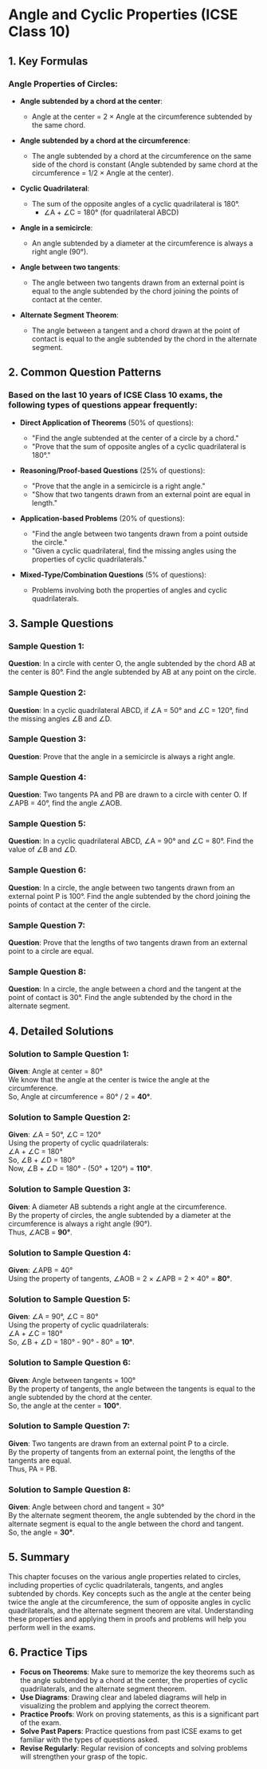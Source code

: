 # Angle and Cyclic Properties (ICSE Class 10)

## 1. Key Formulas

### Angle Properties of Circles:
- **Angle subtended by a chord at the center**:
  - Angle at the center = 2 × Angle at the circumference subtended by the same chord.
  
- **Angle subtended by a chord at the circumference**:
  - The angle subtended by a chord at the circumference on the same side of the chord is constant (Angle subtended by same chord at the circumference = 1/2 × Angle at the center).

- **Cyclic Quadrilateral**:
  - The sum of the opposite angles of a cyclic quadrilateral is 180°.
    - ∠A + ∠C = 180° (for quadrilateral ABCD)

- **Angle in a semicircle**:
  - An angle subtended by a diameter at the circumference is always a right angle (90°).

- **Angle between two tangents**:
  - The angle between two tangents drawn from an external point is equal to the angle subtended by the chord joining the points of contact at the center.

- **Alternate Segment Theorem**:
  - The angle between a tangent and a chord drawn at the point of contact is equal to the angle subtended by the chord in the alternate segment.

## 2. Common Question Patterns

### Based on the last 10 years of ICSE Class 10 exams, the following types of questions appear frequently:

- **Direct Application of Theorems** (50% of questions):
  - "Find the angle subtended at the center of a circle by a chord."
  - "Prove that the sum of opposite angles of a cyclic quadrilateral is 180°."
  
- **Reasoning/Proof-based Questions** (25% of questions):
  - "Prove that the angle in a semicircle is a right angle."
  - "Show that two tangents drawn from an external point are equal in length."

- **Application-based Problems** (20% of questions):
  - "Find the angle between two tangents drawn from a point outside the circle."
  - "Given a cyclic quadrilateral, find the missing angles using the properties of cyclic quadrilaterals."

- **Mixed-Type/Combination Questions** (5% of questions):
  - Problems involving both the properties of angles and cyclic quadrilaterals.

## 3. Sample Questions

### Sample Question 1:
**Question**: In a circle with center O, the angle subtended by the chord AB at the center is 80°. Find the angle subtended by AB at any point on the circle.

### Sample Question 2:
**Question**: In a cyclic quadrilateral ABCD, if ∠A = 50° and ∠C = 120°, find the missing angles ∠B and ∠D.

### Sample Question 3:
**Question**: Prove that the angle in a semicircle is always a right angle.

### Sample Question 4:
**Question**: Two tangents PA and PB are drawn to a circle with center O. If ∠APB = 40°, find the angle ∠AOB.

### Sample Question 5:
**Question**: In a cyclic quadrilateral ABCD, ∠A = 90° and ∠C = 80°. Find the value of ∠B and ∠D.

### Sample Question 6:
**Question**: In a circle, the angle between two tangents drawn from an external point P is 100°. Find the angle subtended by the chord joining the points of contact at the center of the circle.

### Sample Question 7:
**Question**: Prove that the lengths of two tangents drawn from an external point to a circle are equal.

### Sample Question 8:
**Question**: In a circle, the angle between a chord and the tangent at the point of contact is 30°. Find the angle subtended by the chord in the alternate segment.

## 4. Detailed Solutions

### Solution to Sample Question 1:
**Given**: Angle at center = 80°  
We know that the angle at the center is twice the angle at the circumference.  
So, Angle at circumference = 80° / 2 = **40°**.

### Solution to Sample Question 2:
**Given**: ∠A = 50°, ∠C = 120°  
Using the property of cyclic quadrilaterals:  
∠A + ∠C = 180°  
So, ∠B + ∠D = 180°  
Now, ∠B + ∠D = 180° - (50° + 120°) = **110°**.

### Solution to Sample Question 3:
**Given**: A diameter AB subtends a right angle at the circumference.  
By the property of circles, the angle subtended by a diameter at the circumference is always a right angle (90°).  
Thus, ∠ACB = **90°**.

### Solution to Sample Question 4:
**Given**: ∠APB = 40°  
Using the property of tangents, ∠AOB = 2 × ∠APB = 2 × 40° = **80°**.

### Solution to Sample Question 5:
**Given**: ∠A = 90°, ∠C = 80°  
Using the property of cyclic quadrilaterals:  
∠A + ∠C = 180°  
So, ∠B + ∠D = 180° - 90° - 80° = **10°**.

### Solution to Sample Question 6:
**Given**: Angle between tangents = 100°  
By the property of tangents, the angle between the tangents is equal to the angle subtended by the chord at the center.  
So, the angle at the center = **100°**.

### Solution to Sample Question 7:
**Given**: Two tangents are drawn from an external point P to a circle.  
By the property of tangents from an external point, the lengths of the tangents are equal.  
Thus, PA = PB.

### Solution to Sample Question 8:
**Given**: Angle between chord and tangent = 30°  
By the alternate segment theorem, the angle subtended by the chord in the alternate segment is equal to the angle between the chord and tangent.  
So, the angle = **30°**.

## 5. Summary

This chapter focuses on the various angle properties related to circles, including properties of cyclic quadrilaterals, tangents, and angles subtended by chords. Key concepts such as the angle at the center being twice the angle at the circumference, the sum of opposite angles in cyclic quadrilaterals, and the alternate segment theorem are vital. Understanding these properties and applying them in proofs and problems will help you perform well in the exams.

## 6. Practice Tips

- **Focus on Theorems**: Make sure to memorize the key theorems such as the angle subtended by a chord at the center, the properties of cyclic quadrilaterals, and the alternate segment theorem.
- **Use Diagrams**: Drawing clear and labeled diagrams will help in visualizing the problem and applying the correct theorem.
- **Practice Proofs**: Work on proving statements, as this is a significant part of the exam.
- **Solve Past Papers**: Practice questions from past ICSE exams to get familiar with the types of questions asked.
- **Revise Regularly**: Regular revision of concepts and solving problems will strengthen your grasp of the topic.
